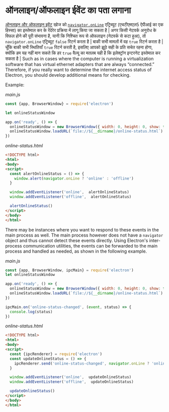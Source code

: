 # ऑनलाइन/ऑफलाइन ईवेंट का पता लगाना

[ऑनलाइन और ऑफलाइन इवेंट](https://developer.mozilla.org/en-US/docs/Online_and_offline_events) खोज को [`navigator.onLine`](http://html5index.org/Offline%20-%20NavigatorOnLine.html) एट्रिब्यूट (एचटीएमएल5 ऐपीआई का एक हिस्सा) का इस्तेमाल कर के रेंदेरेर प्रक्रिया में लागू किया जा सकता है | अगर किसी नेटवर्क अनुरोध के विफल होने की पूरी संभावना है, यानी कि निश्चित रूप से ऑफलाइन (नेटवर्क से कटा हुआ), तो `navigator.onLine` एट्रिब्यूट `false` रिटर्न करता है | बाकी सभी मामलों में वह `true` रिटर्न करता है | चूँकि बाकी सभी स्थितियाँ `true` रिटर्न करती है, इसलिए आपको झूठे सही के प्रति सचेत रहना होगा, क्योंकि हम यह नहीं मान सकते कि हर `true` वैल्यू का मतलब यही है कि इलेक्ट्रॉन इन्टरनेट इस्तेमाल कर सकता है | Such as in cases where the computer is running a virtualization software that has virtual ethernet adapters that are always “connected.” Therefore, if you really want to determine the internet access status of Electron, you should develop additional means for checking.

Example:

*main.js*

```javascript
const {app, BrowserWindow} = require('electron')

let onlineStatusWindow

app.on('ready', () => {
  onlineStatusWindow = new BrowserWindow({ width: 0, height: 0, show: false })
  onlineStatusWindow.loadURL(`file://${__dirname}/online-status.html`)
})
```

*online-status.html*

```html
<!DOCTYPE html>
<html>
<body>
<script>
  const alertOnlineStatus = () => {
    window.alert(navigator.onLine ? 'online' : 'offline')
  }

  window.addEventListener('online',  alertOnlineStatus)
  window.addEventListener('offline',  alertOnlineStatus)

  alertOnlineStatus()
</script>
</body>
</html>
```

There may be instances where you want to respond to these events in the main process as well. The main process however does not have a `navigator` object and thus cannot detect these events directly. Using Electron's inter-process communication utilities, the events can be forwarded to the main process and handled as needed, as shown in the following example.

*main.js*

```javascript
const {app, BrowserWindow, ipcMain} = require('electron')
let onlineStatusWindow

app.on('ready', () => {
  onlineStatusWindow = new BrowserWindow({ width: 0, height: 0, show: false })
  onlineStatusWindow.loadURL(`file://${__dirname}/online-status.html`)
})

ipcMain.on('online-status-changed', (event, status) => {
  console.log(status)
})
```

*online-status.html*

```html
<!DOCTYPE html>
<html>
<body>
<script>
  const {ipcRenderer} = require('electron')
  const updateOnlineStatus = () => {
    ipcRenderer.send('online-status-changed', navigator.onLine ? 'online' : 'offline')
  }

  window.addEventListener('online',  updateOnlineStatus)
  window.addEventListener('offline',  updateOnlineStatus)

  updateOnlineStatus()
</script>
</body>
</html>
```